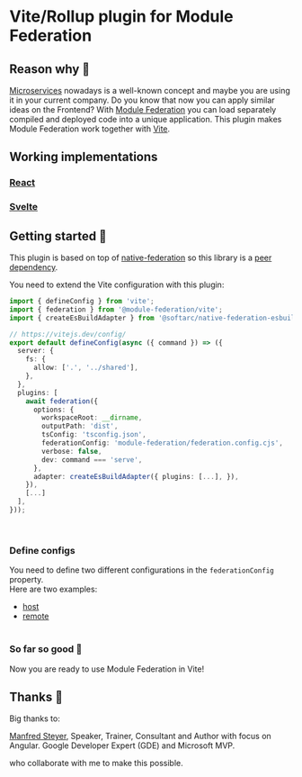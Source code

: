 # Vite/Rollup plugin for Module Federation

## Reason why 🤔

[Microservices](https://martinfowler.com/articles/microservices.html) nowadays is a well-known concept and maybe you are using it in your current company.
Do you know that now you can apply similar ideas on the Frontend?
With [Module Federation](https://blog.logrocket.com/building-micro-frontends-webpacks-module-federation/#:~:text=Module%20federation%20is%20a%20JavaScript,between%20two%20different%20application%20codebases.) you can load separately compiled and deployed code into a unique application.
This plugin makes Module Federation work together with [Vite](https://vitejs.dev/).

## Working implementations

### [React](https://github.com/module-federation/module-federation-examples/tree/master/vite-react-microfrontends)<br>
### [Svelte](https://github.com/module-federation/module-federation-examples/tree/master/vite-svelte-microfrontends)

## Getting started 🚀

This plugin is based on top of [native-federation](https://www.npmjs.com/package/@softarc/native-federation) so this library is a [peer dependency](https://docs.npmjs.com/cli/v8/configuring-npm/package-json#peerdependencies).

You need to extend the Vite configuration with this plugin:

```typescript
import { defineConfig } from 'vite';
import { federation } from '@module-federation/vite';
import { createEsBuildAdapter } from '@softarc/native-federation-esbuild';

// https://vitejs.dev/config/
export default defineConfig(async ({ command }) => ({
  server: {
    fs: {
      allow: ['.', '../shared'],
    },
  },
  plugins: [
    await federation({
      options: {
        workspaceRoot: __dirname,
        outputPath: 'dist',
        tsConfig: 'tsconfig.json',
        federationConfig: 'module-federation/federation.config.cjs',
        verbose: false,
        dev: command === 'serve',
      },
      adapter: createEsBuildAdapter({ plugins: [...], }),
    }),
    [...]
  ],
}));
```

<br>

### Define configs

You need to define two different configurations in the `federationConfig` property.<br>
Here are two examples:

- [host](https://www.npmjs.com/package/@softarc/native-federation#configuring-hosts)
- [remote](https://www.npmjs.com/package/@softarc/native-federation#configuring-remotes)
  <br><br>

### So far so good 🎉

Now you are ready to use Module Federation in Vite!

## Thanks 🤝

Big thanks to:

[Manfred Steyer](https://twitter.com/manfredsteyer), Speaker, Trainer, Consultant and Author with focus on Angular. Google Developer Expert (GDE) and Microsoft MVP.

who collaborate with me to make this possible.
